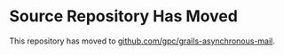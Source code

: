# Source Repository Has Moved

This repository has moved to [github.com/gpc/grails-asynchronous-mail](https://github.com/gpc/grails-asynchronous-mail).